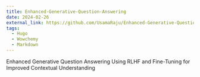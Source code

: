 ```yaml
---
title: Enhanced-Generative-Question-Answering
date: 2024-02-26
external_link: https://github.com/UsamaRaju/Enhanced-Generative-Question-Answering
tags:
  - Hugo
  - Wowchemy
  - Markdown
---
```


Enhanced Generative Question Answering Using RLHF and Fine-Tuning for Improved Contextual Understanding

<!--more-->
